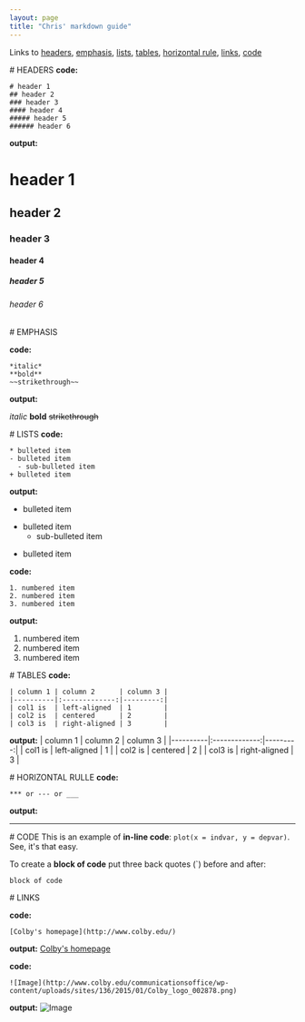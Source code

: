 ```yaml
---
layout: page
title: "Chris' markdown guide"
---
```

Links to [headers](#HEADERS), [emphasis](#EMPHASIS), [lists](#LISTS), [tables](#TABLES), [horizontal rule](#HORIZONTAL_RULE), [links](#LINKS), [code](#CODE)

<a name="HEADERS"></a># HEADERS
**code:**
```
# header 1
## header 2
### header 3
#### header 4
##### header 5
###### header 6
```
**output:**
# header 1
## header 2
### header 3
#### header 4
##### header 5
###### header 6

<a name=""></a># EMPHASIS

**code:**
```
*italic*
**bold**
~~strikethrough~~
```
**output:**

*italic*
**bold**
~~strikethrough~~

<a name="LISTS"></a># LISTS
**code:**
```
* bulleted item
- bulleted item
  - sub-bulleted item
+ bulleted item
```
**output:**
* bulleted item
- bulleted item
  - sub-bulleted item
+ bulleted item

**code:**
```
1. numbered item
2. numbered item
3. numbered item 
```
**output:**
1. numbered item
2. numbered item
3. numbered item

<a name="TABLES"></a># TABLES
**code:**
```
| column 1 | column 2      | column 3 |
|----------|:-------------:|---------:|
| col1 is  | left-aligned  | 1        |
| col2 is  | centered      | 2        |
| col3 is  | right-aligned | 3        |
```
**output:**
| column 1 | column 2      | column 3 |
|----------|:-------------:|---------:|
| col1 is  | left-aligned  | 1        |
| col2 is  | centered      | 2        |
| col3 is  | right-aligned | 3        |

<a name=" HORIZONTAL_RULLE"></a># HORIZONTAL RULLE
**code:**
```
*** or --- or ___
```
**output:**
***

<a name="CODE"></a># CODE
This is an example of **in-line code**: `plot(x = indvar, y = depvar)`. See, it's that easy.

To create a **block of code** put three back quotes (`) before and after:
 ```
 block of code
 ```

<a name="LINKS"></a># LINKS

**code:**
```
[Colby's homepage](http://www.colby.edu/)
```
**output:**
[Colby's homepage](http://www.colby.edu/)

**code:**
```
![Image](http://www.colby.edu/communicationsoffice/wp-content/uploads/sites/136/2015/01/Colby_logo_002878.png)
```
**output:**
![Image](http://www.colby.edu/communicationsoffice/wp-content/uploads/sites/136/2015/01/Colby_logo_002878.png)
